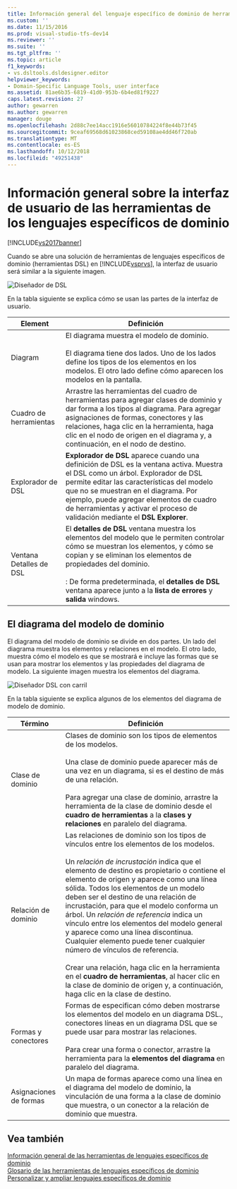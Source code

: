 ```yaml
---
title: Información general del lenguaje específico de dominio de herramientas de interfaz de usuario | Documentos de Microsoft
ms.custom: ''
ms.date: 11/15/2016
ms.prod: visual-studio-tfs-dev14
ms.reviewer: ''
ms.suite: ''
ms.tgt_pltfrm: ''
ms.topic: article
f1_keywords:
- vs.dsltools.dsldesigner.editor
helpviewer_keywords:
- Domain-Specific Language Tools, user interface
ms.assetid: 81ae6b35-6819-41d0-953b-6b4ed81f9227
caps.latest.revision: 27
author: gewarren
ms.author: gewarren
manager: douge
ms.openlocfilehash: 2d88c7ee14acc1916e56010784224f8e44b73f45
ms.sourcegitcommit: 9ceaf69568d61023868ced59108ae4dd46f720ab
ms.translationtype: MT
ms.contentlocale: es-ES
ms.lasthandoff: 10/12/2018
ms.locfileid: "49251438"
---
```

# <a name="overview-of-the-domain-specific-language-tools-user-interface"></a>Información general sobre la interfaz de usuario de las herramientas de los lenguajes específicos de dominio
[!INCLUDE[vs2017banner](../includes/vs2017banner.md)]

Cuando se abre una solución de herramientas de lenguajes específicos de dominio (herramientas DSL) en [!INCLUDE[vsprvs](../includes/vsprvs-md.md)], la interfaz de usuario será similar a la siguiente imagen.  
  
 ![Diseñador de DSL](../modeling/media/dsl-designer.png "dsl_designer")  
  
 En la tabla siguiente se explica cómo se usan las partes de la interfaz de usuario.  
  
|**Element**|**Definición**|  
|-----------------|--------------------|  
|Diagram|El diagrama muestra el modelo de dominio.<br /><br /> El diagrama tiene dos lados. Uno de los lados define los tipos de los elementos en los modelos. El otro lado define cómo aparecen los modelos en la pantalla.|  
|Cuadro de herramientas|Arrastre las herramientas del cuadro de herramientas para agregar clases de dominio y dar forma a los tipos al diagrama. Para agregar asignaciones de formas, conectores y las relaciones, haga clic en la herramienta, haga clic en el nodo de origen en el diagrama y, a continuación, en el nodo de destino.|  
|Explorador de DSL|**Explorador de DSL** aparece cuando una definición de DSL es la ventana activa. Muestra el DSL como un árbol. Explorador de DSL permite editar las características del modelo que no se muestran en el diagrama. Por ejemplo, puede agregar elementos de cuadro de herramientas y activar el proceso de validación mediante el **DSL Explorer**.|  
|Ventana Detalles de DSL|El **detalles de DSL** ventana muestra los elementos del modelo que le permiten controlar cómo se muestran los elementos, y cómo se copian y se eliminan los elementos de propiedades del dominio.<br /><br /> : De forma predeterminada, el **detalles de DSL** ventana aparece junto a la **lista de errores** y **salida** windows.|  
  
## <a name="the-domain-model-diagram"></a>El diagrama del modelo de dominio  
 El diagrama del modelo de dominio se divide en dos partes. Un lado del diagrama muestra los elementos y relaciones en el modelo. El otro lado, muestra cómo el modelo es que se mostrará e incluye las formas que se usan para mostrar los elementos y las propiedades del diagrama de modelo. La siguiente imagen muestra los elementos del diagrama.  
  
 ![Diseñador DSL con carril](../modeling/media/dsl-desinger.png "dsl_desinger")  
  
 En la tabla siguiente se explica algunos de los elementos del diagrama de modelo de dominio.  
  
|**Término**|**Definición**|  
|--------------|--------------------|  
|Clase de dominio|Clases de dominio son los tipos de elementos de los modelos.<br /><br /> Una clase de dominio puede aparecer más de una vez en un diagrama, si es el destino de más de una relación.<br /><br /> Para agregar una clase de dominio, arrastre la herramienta de la clase de dominio desde el **cuadro de herramientas** a la **clases y relaciones** en paralelo del diagrama.|  
|Relación de dominio|Las relaciones de dominio son los tipos de vínculos entre los elementos de los modelos.<br /><br /> Un *relación de incrustación* indica que el elemento de destino es propietario o contiene el elemento de origen y aparece como una línea sólida. Todos los elementos de un modelo deben ser el destino de una relación de incrustación, para que el modelo conforma un árbol. Un *relación de referencia* indica un vínculo entre los elementos del modelo general y aparece como una línea discontinua. Cualquier elemento puede tener cualquier número de vínculos de referencia.<br /><br /> Crear una relación, haga clic en la herramienta en el **cuadro de herramientas**, al hacer clic en la clase de dominio de origen y, a continuación, haga clic en la clase de destino.|  
|Formas y conectores|Formas de especifican cómo deben mostrarse los elementos del modelo en un diagrama DSL., conectores líneas en un diagrama DSL que se puede usar para mostrar las relaciones.<br /><br /> Para crear una forma o conector, arrastre la herramienta para la **elementos del diagrama** en paralelo del diagrama.|  
|Asignaciones de formas|Un mapa de formas aparece como una línea en el diagrama del modelo de dominio, la vinculación de una forma a la clase de dominio que muestra, o un conector a la relación de dominio que muestra.|  
  
## <a name="see-also"></a>Vea también  
 [Información general de las herramientas de lenguajes específicos de dominio](../modeling/overview-of-domain-specific-language-tools.md)   
 [Glosario de las herramientas de lenguajes específicos de dominio](http://msdn.microsoft.com/en-us/ca5e84cb-a315-465c-be24-76aa3df276aa)   
 [Personalizar y ampliar lenguajes específicos de dominio](../modeling/customizing-and-extending-a-domain-specific-language.md)



